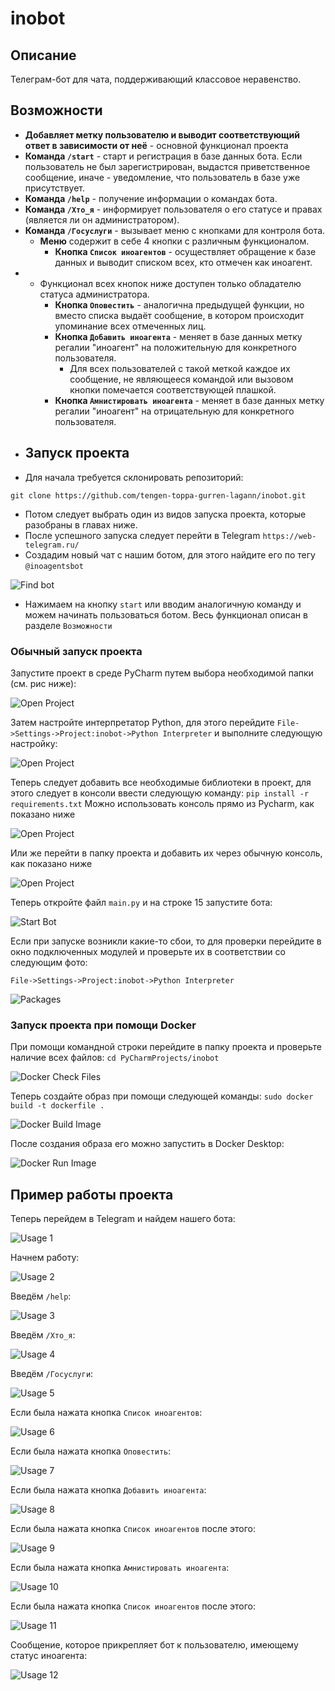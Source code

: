 # inobot

## Описание
Телеграм-бот для чата, поддерживающий классовое неравенство.

## Возможности
- **Добавляет метку пользователю и выводит соответствующий ответ в зависимости от неё** - основной функционал проекта
- **Команда ```/start```** - старт и регистрация в базе данных бота. Если пользователь не был зарегистрирован, выдастся приветственное сообщение, иначе - уведомление, что пользователь в базе уже присутствует.
- **Команда ```/help```** - получение информации о командах бота.
- **Команда ```/Хто_я```** - информирует пользователя о его статусе и правах (является ли он администратором).
- **Команда ```/Госуслуги```** - вызывает меню с кнопками для контроля бота.
  - **Меню** содержит в себе 4 кнопки с различным функционалом.
    - **Кнопка ```Список иноагентов```** - осуществляет обращение к базе данных и выводит списком всех, кто отмечен как иноагент.
- - Функционал всех кнопок ниже доступен только обладателю статуса администратора.
    - **Кнопка ```Оповестить```** - аналогична предыдущей функции, но вместо списка выдаёт сообщение, в котором происходит упоминание всех отмеченных лиц.
    - **Кнопка ```Добавить иноагента```** - меняет в базе данных метку регалии "иноагент" на положительную для конкретного пользователя.
      - Для всех пользователей с такой меткой каждое их сообщение, не являющееся командой или вызовом кнопки помечается соответствующей плашкой.
    - **Кнопка ```Амнистировать иноагента```** - меняет в базе данных метку регалии "иноагент" на отрицательную для конкретного пользователя.
- ## Запуск проекта
- Для начала требуется склонировать репозиторий:

```git clone https://github.com/tengen-toppa-gurren-lagann/inobot.git```

- Потом следует выбрать один из видов запуска проекта, которые разобраны в главах ниже.
- После успешного запуска следует перейти в Telegram ```https://web-telegram.ru/```
- Создадим новый чат с нашим ботом, для этого найдите его по тегу ```@inoagentsbot```

![Find bot ](examples/2.png)

- Нажимаем на кнопку ```start``` или вводим аналогичную команду и можем начинать пользоваться ботом. Весь функционал описан в разделе ```Возможности```

### Обычный запуск проекта
Запустите проект в среде PyCharm путем выбора необходимой папки (см. рис ниже):

![Open Project](examples/3.png)

Затем настройте интерпретатор Python, для этого перейдите ```File->Settings->Project:inobot->Python Interpreter``` и выполните следующую настройку:

![Open Project](examples/4.png)

Теперь следует добавить все необходимые библиотеки в проект, для этого следует в консоли ввести следующую команду:
```pip install -r requirements.txt```
Можно использовать консоль прямо из Pycharm, как показано ниже

![Open Project](examples/5.png)

Или же перейти в папку проекта и добавить их через обычную консоль, как показано ниже

![Open Project](examples/6.png)

Теперь откройте файл ```main.py``` и на строке 15 запустите бота:

![Start Bot](examples/7.png)

Если при запуске возникли какие-то сбои, то для проверки перейдите в окно подключенных модулей и проверьте их в соответствии со следующим фото:

```File->Settings->Project:inobot->Python Interpreter```

![Packages](examples/8.png)

### Запуск проекта при помощи Docker
При помощи командной строки перейдите в папку проекта и проверьте наличие всех файлов:
```cd PyCharmProjects/inobot```

![Docker Check Files](examples/9.png)

Теперь создайте образ при помощи следующей команды:
```sudo docker build -t dockerfile .```

![Docker Build Image](examples/10.png)

После создания образа его можно запустить в Docker Desktop:

![Docker Run Image](examples/11.png)

## Пример работы проекта

Теперь перейдем в Telegram и найдем нашего бота:

![Usage 1](examples/2.png)

Начнем работу:

![Usage 2](examples/bot-1.png)

Введём ```/help```:

![Usage 3](examples/1.png)

Введём ```/Хто_я```:

![Usage 4](examples/bot-2.png)

Введём ```/Госуслуги```:

![Usage 5](examples/bot-3.png)

Если была нажата кнопка ```Список иноагентов```:

![Usage 6](examples/bot-4.png)

Если была нажата кнопка ```Оповестить```:

![Usage 7](examples/bot-5.png)

Если была нажата кнопка ```Добавить иноагента```:

![Usage 8](examples/bot-6.png)

Если была нажата кнопка ```Список иноагентов``` после этого:

![Usage 9](examples/bot-7.png)

Если была нажата кнопка ```Амнистировать иноагента```:

![Usage 10](examples/bot-8.png)

Если была нажата кнопка ```Список иноагентов``` после этого:

![Usage 11](examples/bot-9.png)

Сообщение, которое прикрепляет бот к пользователю, имеющему статус иноагента:  

![Usage 12](examples/bot-10.png)
